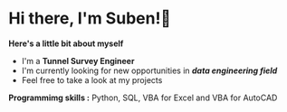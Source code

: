 # Hi there, I'm Suben!👋

**Here's a little bit about myself**
* I'm a **Tunnel Survey Engineer**
* I'm currently looking for new opportunities in **_data engineering field_**
* Feel free to take a look at my projects

**Programmimg skills :** Python, SQL, VBA for Excel and VBA for AutoCAD
